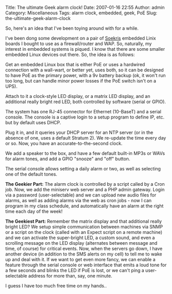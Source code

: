 Title: The ultimate Geek alarm clock!
Date: 2007-01-16 22:55
Author: admin
Category: Miscellaneous
Tags: alarm clock, embedded, geek, PoE
Slug: the-ultimate-geek-alarm-clock

So, here's an idea that I've been toying around with for a while.

I've been dong some development on a pair of
[Soekris](http://www.soekris.com) embedded Linix boards I bought to use
as a firewall/router and WAP. So, naturally, my interest in embedded
systems is piqued. I know that there are some smaller embedded Linux
devices out there. So, the idea is as follows:

Get an embedded Linux box that is either PoE or uses a hardwired
connection with a wall-wart, or better yet, uses both, so it can be
designed to have PoE as the primary power, with a 9v battery backup (ok,
it won't run too long, but can handle minor power losses if the PoE
switch isn't on a UPS).

Attach to it a clock-style LED display, or a matrix LED display, and an
additional really bright red LED, both controlled by software (serial or
GPIO).

The system has one RJ-45 connector for Ethernet (10-BaseT) and a serial
console. The console is a captive login to a setup program to define IP,
etc. but by default uses DHCP.

Plug it in, and it queries your DHCP server for an NTP server (or in the
absence of one, uses a default Stratum 2). We re-update the time every
day or so. Now, you have an accurate-to-the-second clock.

We add a speaker to the box, and have a few default built-in MP3s or
WAVs for alarm tones, and add a GPIO "snooze" and "off" button.

The serial console allows setting a daily alarm or two, as well as
selecting one of the default tones.

**The Geekier Part:**
The alarm clock is controlled by a script called by a Cron job. Now, we
add the miniserv web server and a PHP admin gateway. Login via a
password (user-selectable) and we can upload new audio files for alarms,
as well as adding alarms via the web as cron jobs - now I can program in
my class schedule, and automatically have an alarm at the right time
each day of the week!

**The Geekiest Part:**
Remember the matrix display and that additional really bright LED? We
setup simple communication between machines via SNMP or a script on the
clock (called with an Expect script on a remote machine) and we can
activate the super-bright LED, a custom sound, and even a scrolling
message on the LED display (alternates between message and time, of
course) for critical events. Now, when the servers go down, I have
another device (in addition to the SMS alerts on my cell) to tell me to
wake up and deal with it. If we want to get even more fancy, we can
enable a feature through the serial console or web interface that emits
a loud tone for a few seconds and blinks the LED if PoE is lost, or we
can't ping a user-selectable address for more than, say, one minute.

I guess I have too much free time on my hands..
